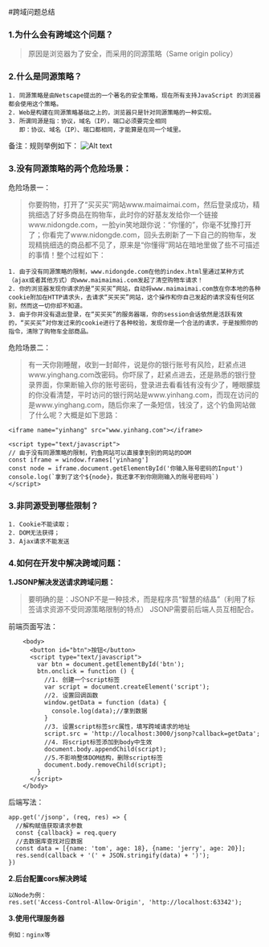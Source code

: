 #跨域问题总结

### 1.为什么会有跨域这个问题？
   > 原因是浏览器为了安全，而采用的同源策略（Same origin policy）

### 2.什么是同源策略？
    1. 同源策略是由Netscape提出的一个著名的安全策略，现在所有支持JavaScript 的浏览器都会使用这个策略。
    2. Web是构建在同源策略基础之上的，浏览器只是针对同源策略的一种实现。
    3. 所谓同源是指：协议，域名（IP），端口必须要完全相同
       即：协议、域名（IP）、端口都相同，才能算是在同一个域里。
备注：规则举例如下：
![Alt text](https://s2.ax1x.com/2019/01/26/knAIit.png)

### 3.没有同源策略的两个危险场景：
危险场景一：
> 你要购物，打开了“买买买”网站www.maimaimai.com，然后登录成功，精挑细选了好多商品在购物车，此时你的好基友发给你一个链接www.nidongde.com，一脸yin笑地跟你说：“你懂的”，你毫不犹豫打开了；你看完了www.nidongde.com，回头去刷新了一下自己的购物车，发现精挑细选的商品都不见了，原来是“你懂得”网站在暗地里做了些不可描述的事情！整个过程如下：

	1. 由于没有同源策略的限制，www.nidongde.com在他的index.html里通过某种方式（ajax或者其他方式）向www.maimaimai.com发起了清空购物车请求！
	2. 你的浏览器发现你请求的是“买买买”网站，自动将www.maimaimai.com放在你本地的各种cookie附加在HTTP请求头，去请求“买买买”网站，这个操作和你自己发起的请求没有任何区别，然而这一切你却不知道。
	3. 由于你并没有退出登录，在“买买买”的服务器端，你的session会话依然是活跃有效的，“买买买”对你发过来的cookie进行了各种校验，发现你是一个合法的请求，于是按照你的指令，清除了购物车全部商品。
危险场景二：
> 有一天你刚睡醒，收到一封邮件，说是你的银行账号有风险，赶紧点进www.yinghang.com改密码。你吓尿了，赶紧点进去，还是熟悉的银行登录界面，你果断输入你的账号密码，登录进去看看钱有没有少了，睡眼朦胧的你没看清楚，平时访问的银行网站是www.yinhang.com，而现在访问的是www.yinghang.com，随后你来了一条短信，钱没了，这个钓鱼网站做了什么呢？大概是如下思路：
	
	<iframe name="yinhang" src="www.yinhang.com"></iframe>
	
	<script type="text/javascript">
	// 由于没有同源策略的限制，钓鱼网站可以直接拿到别的网站的DOM
	const iframe = window.frames['yinhang']
	const node = iframe.document.getElementById('你输入账号密码的Input')
	console.log(`拿到了这个${node}，我还拿不到你刚刚输入的账号密码吗`)
	</script> 

### 3.非同源受到哪些限制？
    1. Cookie不能读取；
    2. DOM无法获得；
    3. Ajax请求不能发送

### 4.如何在开发中解决跨域问题：
**1.JSONP解决发送请求跨域问题：**
> 要明确的是：JSONP不是一种技术，而是程序员“智慧的结晶”（利用了标签请求资源不受同源策略限制的特点）
> JSONP需要前后端人员互相配合。

前端页面写法：

		<body>
		  <button id="btn">按钮</button>
		  <script type="text/javascript">
		    var btn = document.getElementById('btn');
		    btn.onclick = function () {
		      //1. 创建一个script标签
		      var script = document.createElement('script');
		      //2. 设置回调函数
		      window.getData = function (data) {
		        console.log(data);//拿到数据
		      }
		      //3. 设置script标签src属性，填写跨域请求的地址
		      script.src = 'http://localhost:3000/jsonp?callback=getData';
		      //4. 将script标签添加到body中生效
		      document.body.appendChild(script);
		      //5.不影响整体DOM结构，删除script标签
		      document.body.removeChild(script);
		    }
		  </script>
		</body>
后端写法：

	app.get('/jsonp', (req, res) => {
	  //解构赋值获取请求参数
	  const {callback} = req.query
	  //去数据库查找对应数据
	  const data = [{name: 'tom', age: 18}, {name: 'jerry', age: 20}];
	  res.send(callback + '(' + JSON.stringify(data) + ')');
	})

**2.后台配置cors解决跨域**

	以Node为例：
	res.set('Access-Control-Allow-Origin', 'http://localhost:63342');

**3.使用代理服务器**
	
	例如：nginx等